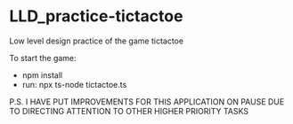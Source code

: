 # LLD_practice-tictactoe
Low level design practice of the game tictactoe


To start the game:
- npm install
- run: npx ts-node tictactoe.ts

P.S. I HAVE PUT IMPROVEMENTS FOR THIS APPLICATION ON PAUSE DUE TO DIRECTING ATTENTION TO OTHER HIGHER PRIORITY TASKS
